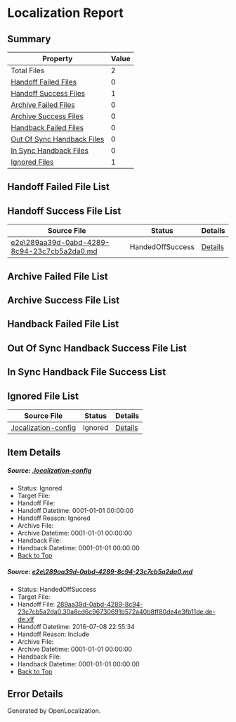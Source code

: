# <a name='report-top'></a> Localization Report

## Summary
 Property | Value 
 -------- | ----- 
 Total Files | 2
[ Handoff Failed Files ](#handoff-failed-list)| 0
[ Handoff Success Files ](#handoff-success-list)| 1
[ Archive Failed Files ](#archive-failed-list)| 0
[ Archive Success Files ](#archive-success-list)| 0
[ Handback Failed Files ](#handback-failed-list)| 0
[ Out Of Sync Handback Files ](#outofsync-handback-success-list)| 0
[ In Sync Handback Files ](#insync-handback-success-list)| 0
[ Ignored Files ](#ignored-list)| 1

## <a name='handoff-failed-list'></a> Handoff Failed File List

## <a name='handoff-success-list'></a> Handoff Success File List
 Source File | Status | Details 
 ----------- | ------ | ------- 
 [e2e\289aa39d-0abd-4289-8c94-23c7cb5a2da0.md](https://github.com/OpenLocalizationTestOrg/oltest/blob/63705233fdf5807a030faf51b018e1b288a43dc9/e2e/289aa39d-0abd-4289-8c94-23c7cb5a2da0.md) | HandedOffSuccess | [Details](#2c00421a646be5de2bb0c4e4996a310fd026e5941)

## <a name='archive-failed-list'></a> Archive Failed File List

## <a name='archive-success-list'></a> Archive Success File List

## <a name='handback-failed-list'></a> Handback Failed File List

## <a name='outofsync-handback-success-list'></a> Out Of Sync Handback Success File List

## <a name='insync-handback-success-list'></a> In Sync Handback File Success List

## <a name='ignored-list'></a> Ignored File List
 Source File | Status | Details 
 ----------- | ------ | ------- 
 [.localization-config](https://github.com/OpenLocalizationTestOrg/oltest/blob/63705233fdf5807a030faf51b018e1b288a43dc9/.localization-config) | Ignored | [Details](#3d4f252ac210baf56311d7e97dcc2db10974dbd20)

## Item Details
##### <a name='3d4f252ac210baf56311d7e97dcc2db10974dbd20'></a> Source: [.localization-config](https://github.com/OpenLocalizationTestOrg/oltest/blob/63705233fdf5807a030faf51b018e1b288a43dc9/.localization-config)
* Status: Ignored
* Target File: 
* Handoff File: 
* Handoff Datetime: 0001-01-01 00:00:00
* Handoff Reason: Ignored
* Archive File: 
* Archive Datetime: 0001-01-01 00:00:00
* Handback File: 
* Handback Datetime: 0001-01-01 00:00:00
* [Back to Top](#report-top)

##### <a name='2c00421a646be5de2bb0c4e4996a310fd026e5941'></a> Source: [e2e\289aa39d-0abd-4289-8c94-23c7cb5a2da0.md](https://github.com/OpenLocalizationTestOrg/oltest/blob/63705233fdf5807a030faf51b018e1b288a43dc9/e2e/289aa39d-0abd-4289-8c94-23c7cb5a2da0.md)
* Status: HandedOffSuccess
* Target File: 
* Handoff File: [289aa39d-0abd-4289-8c94-23c7cb5a2da0.30a8cd6c96730691b572a40b8ff80de4e3fb11de.de-de.xlf](https://github.com/OpenLocalizationTestOrg/olhandoff-e2e/blob/4d87f153271c3f757b9d1eba2e972b00289175e8/ol-handoff/OpenLocalizationTestOrg/oltest-dede-fly/ci/ht/289aa39d-0abd-4289-8c94-23c7cb5a2da0.30a8cd6c96730691b572a40b8ff80de4e3fb11de.de-de.xlf)
* Handoff Datetime: 2016-07-08 22:55:34
* Handoff Reason: Include
* Archive File: 
* Archive Datetime: 0001-01-01 00:00:00
* Handback File: 
* Handback Datetime: 0001-01-01 00:00:00
* [Back to Top](#report-top)


## Error Details

Generated by OpenLocalization.
